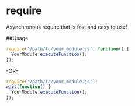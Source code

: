 require
=========
Asynchronous require that is fast and easy to use!

##Usage
```JavaScript
require('/path/to/your_module.js', function() {
  YourModule.executeFunction();
});  
```
-OR-
```JavaScript
require('/path/to/your_module.js');
wait(function() {
  YourModule.executeFunction();
});  
```
